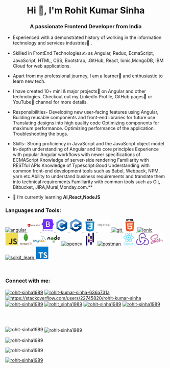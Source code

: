 <h1 align="center">Hi 👋, I'm Rohit Kumar Sinha</h1>
<h3 align="center">A passionate Frontend Developer from India</h3>

- Experienced with a demonstrated history of working in the information technology and services industries🏢 .
- Skilled in FrontEnd Technologies✍️ as Angular, Redux, EcmaScript, JavaScript, HTML, CSS, Bootstrap, .GitHub, React, Ionic,MongoDB, IBM Cloud for web applications.
- Apart from my professional journey, I am a learner📝 and enthusiastic to learn new tech.
- I have created 10+ mini & major projects💼 on Angular and other technologies. Checkout out my LinkedIn Profile, GitHub pages📒 or YouTube📲 channel for more details.
- Responsibilities- Developing new user-facing features using Angular, Building reusable components and front-end libraries for future use Translating designs into high quality code Optimizing components for maximum performance. Optimizing performance of the application. Troubleshooting the bugs.
- Skills- Strong proficiency in JavaScript and the JavaScript object model In-depth understanding of Angular and its core principles Experience with popular Angular workflows with newer specifications of ECMAScript Knowledge of server-side rendering Familiarity with RESTful APIs Knowledge of Typescript.Good Understanding with common front-end development tools such as Babel, Webpack, NPM, yarn etc.Ability to understand business requirements and translate them into technical requirements Familiarity with common tools such as Git, Bitbucket, JIRA,Mural,Monday.com.**


- 🌱 I’m currently learning **AI,React,NodeJS**
  <br />
<h3 align="left">Languages and Tools:</h3>
<p align="left"> <a href="https://angular.io" target="_blank" rel="noreferrer"> <img src="https://angular.io/assets/images/logos/angular/angular.svg" alt="angular" width="40" height="40"/> </a> <a href="https://angular.io" target="_blank" rel="noreferrer"> <img src="https://raw.githubusercontent.com/devicons/devicon/master/icons/angularjs/angularjs-original-wordmark.svg" alt="angularjs" width="40" height="40"/> </a> <a href="https://getbootstrap.com" target="_blank" rel="noreferrer"> <img src="https://raw.githubusercontent.com/devicons/devicon/master/icons/bootstrap/bootstrap-plain-wordmark.svg" alt="bootstrap" width="40" height="40"/> </a> <a href="https://www.cprogramming.com/" target="_blank" rel="noreferrer"> <img src="https://raw.githubusercontent.com/devicons/devicon/master/icons/c/c-original.svg" alt="c" width="40" height="40"/> </a> <a href="https://www.w3schools.com/cpp/" target="_blank" rel="noreferrer"> <img src="https://raw.githubusercontent.com/devicons/devicon/master/icons/cplusplus/cplusplus-original.svg" alt="cplusplus" width="40" height="40"/> </a> <a href="https://www.w3schools.com/css/" target="_blank" rel="noreferrer"> <img src="https://raw.githubusercontent.com/devicons/devicon/master/icons/css3/css3-original-wordmark.svg" alt="css3" width="40" height="40"/> </a> <a href="https://expressjs.com" target="_blank" rel="noreferrer"> <img src="https://raw.githubusercontent.com/devicons/devicon/master/icons/express/express-original-wordmark.svg" alt="express" width="40" height="40"/> </a> <a href="https://git-scm.com/" target="_blank" rel="noreferrer"> <img src="https://www.vectorlogo.zone/logos/git-scm/git-scm-icon.svg" alt="git" width="40" height="40"/> </a> <a href="https://www.w3.org/html/" target="_blank" rel="noreferrer"> <img src="https://raw.githubusercontent.com/devicons/devicon/master/icons/html5/html5-original-wordmark.svg" alt="html5" width="40" height="40"/> </a> <a href="https://ionicframework.com" target="_blank" rel="noreferrer"> <img src="https://upload.wikimedia.org/wikipedia/commons/d/d1/Ionic_Logo.svg" alt="ionic" width="40" height="40"/> </a> <a href="https://developer.mozilla.org/en-US/docs/Web/JavaScript" target="_blank" rel="noreferrer"> <img src="https://raw.githubusercontent.com/devicons/devicon/master/icons/javascript/javascript-original.svg" alt="javascript" width="40" height="40"/> </a> <a href="https://www.mongodb.com/" target="_blank" rel="noreferrer"> <img src="https://raw.githubusercontent.com/devicons/devicon/master/icons/mongodb/mongodb-original-wordmark.svg" alt="mongodb" width="40" height="40"/> </a> <a href="https://www.mysql.com/" target="_blank" rel="noreferrer"> <img src="https://raw.githubusercontent.com/devicons/devicon/master/icons/mysql/mysql-original-wordmark.svg" alt="mysql" width="40" height="40"/> </a> <a href="https://nodejs.org" target="_blank" rel="noreferrer"> <img src="https://raw.githubusercontent.com/devicons/devicon/master/icons/nodejs/nodejs-original-wordmark.svg" alt="nodejs" width="40" height="40"/> </a> <a href="https://opencv.org/" target="_blank" rel="noreferrer"> <img src="https://www.vectorlogo.zone/logos/opencv/opencv-icon.svg" alt="opencv" width="40" height="40"/> </a> <a href="https://pandas.pydata.org/" target="_blank" rel="noreferrer"> <img src="https://raw.githubusercontent.com/devicons/devicon/2ae2a900d2f041da66e950e4d48052658d850630/icons/pandas/pandas-original.svg" alt="pandas" width="40" height="40"/> </a> <a href="https://postman.com" target="_blank" rel="noreferrer"> <img src="https://www.vectorlogo.zone/logos/getpostman/getpostman-icon.svg" alt="postman" width="40" height="40"/> </a> <a href="https://reactjs.org/" target="_blank" rel="noreferrer"> <img src="https://raw.githubusercontent.com/devicons/devicon/master/icons/react/react-original-wordmark.svg" alt="react" width="40" height="40"/> </a> <a href="https://redux.js.org" target="_blank" rel="noreferrer"> <img src="https://raw.githubusercontent.com/devicons/devicon/master/icons/redux/redux-original.svg" alt="redux" width="40" height="40"/> </a> <a href="https://sass-lang.com" target="_blank" rel="noreferrer"> <img src="https://raw.githubusercontent.com/devicons/devicon/master/icons/sass/sass-original.svg" alt="sass" width="40" height="40"/> </a> <a href="https://scikit-learn.org/" target="_blank" rel="noreferrer"> <img src="https://upload.wikimedia.org/wikipedia/commons/0/05/Scikit_learn_logo_small.svg" alt="scikit_learn" width="40" height="40"/> </a> <a href="https://www.typescriptlang.org/" target="_blank" rel="noreferrer"> <img src="https://raw.githubusercontent.com/devicons/devicon/master/icons/typescript/typescript-original.svg" alt="typescript" width="40" height="40"/> </a> </p>
<br />
<h3 align="left">Connect with me:</h3>
<p align="left">
<a href="https://codepen.io/rohit-sinha1989" target="blank"><img align="center" src="https://raw.githubusercontent.com/rahuldkjain/github-profile-readme-generator/master/src/images/icons/Social/codepen.svg" alt="rohit-sinha1989" height="30" width="40" /></a>
<a href="https://linkedin.com/in/rohit-kumar-sinha-636a731a" target="blank"><img align="center" src="https://raw.githubusercontent.com/rahuldkjain/github-profile-readme-generator/master/src/images/icons/Social/linked-in-alt.svg" alt="rohit-kumar-sinha-636a731a" height="30" width="40" /></a>
<a href="https://stackoverflow.com/users/https://stackoverflow.com/users/22745820/rohit-kumar-sinha" target="blank"><img align="center" src="https://raw.githubusercontent.com/rahuldkjain/github-profile-readme-generator/master/src/images/icons/Social/stack-overflow.svg" alt="https://stackoverflow.com/users/22745820/rohit-kumar-sinha" height="30" width="40" /></a>
<a href="https://codesandbox.com/rohit-sinha1989" target="blank"><img align="center" src="https://raw.githubusercontent.com/rahuldkjain/github-profile-readme-generator/master/src/images/icons/Social/codesandbox.svg" alt="rohit-sinha1989" height="30" width="40" /></a>
<a href="https://www.hackerrank.com/rohit_sinha1989" target="blank"><img align="center" src="https://raw.githubusercontent.com/rahuldkjain/github-profile-readme-generator/master/src/images/icons/Social/hackerrank.svg" alt="rohit_sinha1989" height="30" width="40" /></a>
<a href="https://www.leetcode.com/rohit-sinha1989" target="blank"><img align="center" src="https://raw.githubusercontent.com/rahuldkjain/github-profile-readme-generator/master/src/images/icons/Social/leet-code.svg" alt="rohit-sinha1989" height="30" width="40" /></a>
<a href="https://www.hackerearth.com/rohit-sinha1989" target="blank"><img align="center" src="https://raw.githubusercontent.com/rahuldkjain/github-profile-readme-generator/master/src/images/icons/Social/hackerearth.svg" alt="rohit-sinha1989" height="30" width="40" /></a>
</p>

<br /> <br />
<p><img align="left" src="https://github-readme-stats.vercel.app/api/top-langs?username=rohit-sinha1989&show_icons=true&locale=en&layout=compact" alt="rohit-sinha1989" /></p>

<p>&nbsp;<img align="center" src="https://github-readme-stats.vercel.app/api?username=rohit-sinha1989&show_icons=true&locale=en" alt="rohit-sinha1989" /></p>

<p><img align="center" src="https://github-readme-streak-stats.herokuapp.com/?user=rohit-sinha1989&" alt="rohit-sinha1989" /></p>

<p align="left"> <img src="https://komarev.com/ghpvc/?username=rohit-sinha1989&label=Profile%20views&color=0e75b6&style=flat" alt="rohit-sinha1989" /> </p>

<p align="left"> <a href="https://github.com/ryo-ma/github-profile-trophy"><img src="https://github-profile-trophy.vercel.app/?username=rohit-sinha1989" alt="rohit-sinha1989" /></a> </p>

<p align="left"> <a href="https://twitter.com/" target="blank"><img src="https://img.shields.io/twitter/follow/?logo=twitter&style=for-the-badge" alt="" /></a> </p>
